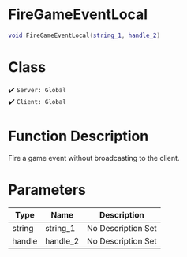 # FireGameEventLocal
```lua
void FireGameEventLocal(string_1, handle_2)
```
# Class
✔️ `Server: Global`  
✔️ `Client: Global`  

# Function Description
Fire a game event without broadcasting to the client.
# Parameters
Type|Name|Description
--|--|--
string|string_1|No Description Set
handle|handle_2|No Description Set
